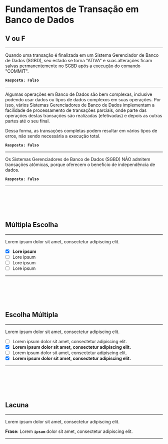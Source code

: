 # Fundamentos de Transação em Banco de Dados

## V ou F
---
Quando uma transação é finalizada em um Sistema Gerenciador de Banco de Dados (SGBD), seu estado se torna "ATIVA" e suas alterações ficam salvas permanentemente no SGBD após a execução do comando "COMMIT". 

**```Resposta: Falso```**

---
Algumas operações em Banco de Dados são bem complexas, inclusive podendo usar dados ou tipos de dados complexos em suas operações.
Por isso, vários Sistemas Gerenciadores de Banco de Dados implementam a facilidade de processamento de transações parciais, onde parte das operações destas transações são realizadas (efetivadas) e depois as outras partes até o seu final.
 
Dessa forma, as transações completas podem resultar em vários tipos de erros, não sendo necessária a execução total.  

**```Resposta: Falso```**

---
Os Sistemas Gerenciadores de Banco de Dados (SGBD) NÃO admitem transações atômicas, porque oferecem o benefício de independência de dados.

**```Resposta: Falso```**

---

<br/>
<br/>
<br/>
<br/>





## Múltipla Escolha
---
Lorem ipsum dolor sit amet, consectetur adipiscing elit.
 
- [x] **Lore ipsum**
- [ ] Lore ipsum    
- [ ] Lore ipsum     
- [ ] Lore ipsum
---






<br/>
<br/>
<br/>
<br/>







## Escolha Múltipla
---
Lorem ipsum dolor sit amet, consectetur adipiscing elit.

- [ ] Lorem ipsum dolor sit amet, consectetur adipiscing elit.
- [x] **Lorem ipsum dolor sit amet, consectetur adipiscing elit.**
- [ ] Lorem ipsum dolor sit amet, consectetur adipiscing elit.
- [x] **Lorem ipsum dolor sit amet, consectetur adipiscing elit.** 

---




<br/>
<br/>
<br/>
<br/>










## Lacuna
---
Lorem ipsum dolor sit amet, consectetur adipiscing elit.
 
**Frase:** 	Lorem **```ipsum```** dolor sit amet, consectetur adipiscing elit.

---




